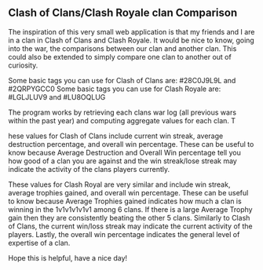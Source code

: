 ## Clash of Clans/Clash Royale clan Comparison

The inspiration of this very small web application is that my friends and I are in a clan in Clash of Clans and Clash Royale. It would be nice to know, going into the war, the comparisons between our clan and another clan. This could also be extended to simply compare one clan to another out of curiosity.

Some basic tags you can use for Clash of Clans are: #28C0J9L9L and #2QRPYGCC0
Some basic tags you can use for Clash Royale are: #LGLJLUV9 and #LU8OQLUG

The program works by retrieving each clans war log (all previous wars within the past year) and computing aggregate values for each clan. T

hese values for Clash of Clans include current win streak, average destruction percentage, and overall win percentage. These can be useful to know because Average Destruction and Overall Win percentage tell you how good of a clan you are against and the win streak/lose streak may indicate the activity of the clans players currently. 

These values for Clash Royal are very similar and include win streak, average trophies gained, and overall win percentage. These can be useful to know because Average Trophies gained indicates how much a clan is winning in the 1v1v1v1v1v1 among 6 clans. If there is a large Average Trophy gain then they are consistently beating the other 5 clans. Similarly to Clash of Clans, the current win/loss streak may indicate the current activity of the players. Lastly, the overall win percentage indicates the general level of expertise of a clan.

Hope this is helpful, have a nice day!
